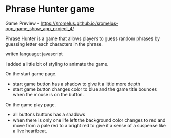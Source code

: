 # Phrase Hunter game

Game Preview -  https://sromelus.github.io/sromelus-oop_game_show_app_project_4/

Phrase Hunter is a game that allows players to guess random phrases by guessing letter each characters
in the phrase.

writen language: javascript

I added a little bit of styling to animate the game.

On the start game page.
 * start game button has a shadow to give it a little more depth
 * start game button changes color to blue and the game title bounces when the mouse is on the button.

On the game play page.
 * all buttons buttons has a shadows
 * when there is only one life left the background color changes to red and move from a pale red to a bright red
   to give it a sense of a suspense like a live heartbeat.
